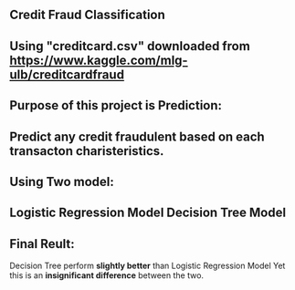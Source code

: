 ## Credit Fraud Classification
Using "creditcard.csv" downloaded from https://www.kaggle.com/mlg-ulb/creditcardfraud
---
## Purpose of this project is Prediction:
Predict any credit fraudulent based on each transacton charisteristics.
---
## Using Two model: 
Logistic Regression Model
Decision Tree Model
---
## Final Reult: 
Decision Tree perform **slightly better** than Logistic Regression Model
Yet this is an **insignificant difference** between the two.
